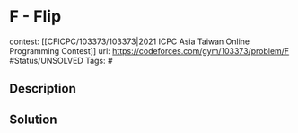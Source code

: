 # F - Flip

contest: [[CFICPC/103373/103373|2021 ICPC Asia Taiwan Online Programming Contest]]
url: https://codeforces.com/gym/103373/problem/F
#Status/UNSOLVED
Tags: #

## Description

## Solution

